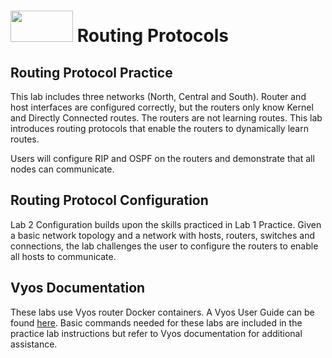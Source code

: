 # <img src="https://www.tamusa.edu/brandguide/jpeglogos/tamusa_final_logo_bw1.jpg" width="100" height="50"> Routing Protocols
## Routing Protocol Practice
This lab includes three networks (North, Central and South). Router and host interfaces are configured correctly, but the routers only know Kernel and Directly Connected routes. The routers are not learning routes. This lab introduces routing protocols that enable the routers to dynamically learn routes. 

Users will configure RIP and OSPF on the routers and demonstrate that all nodes can communicate.

## Routing Protocol Configuration
Lab 2 Configuration builds upon the skills practiced in Lab 1 Practice. Given a basic network topology and a network with hosts, routers, switches and connections, the lab challenges the user to configure the routers to enable all hosts to communicate. 

## Vyos Documentation
These labs use Vyos router Docker containers. A Vyos User Guide can be found [here](https://docs.vyos.io/en/latest/configuration/index.html). Basic commands needed for these labs are included in the practice lab instructions but refer to Vyos documentation for additional assistance. 
